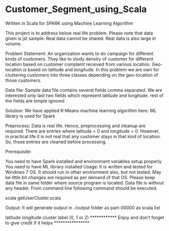 # Customer_Segment_using_Scala
Written in Scala for SPARK using Machine Learning Algorithm

This project is to address below real life problem. Please note that data given is jst sample. Real data cannot be shared. Real data is also large in volume.

Problem Statement: An organization wants to do campaign for different kinds of customers. They like to study density of customer for different location based on customer complaint received from various location. Geo-location is based on latitude and longitude. In this problem we are own for clustering customers into three classes depending on the geo-location of those customers.

Data file: Sample data file contains several fields comma separated. We are interested only last two fields which represent latitude and longitude. rest of the fields are simple ignored

Solution: We have applied K-Means machine learning algorithm here. ML library is used for Spark

Preprocess: Data is real life. Hence, preprocessing and cleanup are required. There are entries where latitude = 0 and longitude = 0. However, in practical life it is not real that any customer stays in that kind of location. So, those entries are cleaned before processing.

Prerequisite:

You need to have Spark installed and environment variables setup properly
You need to have ML library installed
Usage: It is written and tested for Windows 7 OS. It should run in other environment also, but not tested. May be little bit changes are required as per demand of that OS. Please keep data file in same folder where source program is located. Data file is without any header. From command line following command should be executed.

scala getUserCluster.scala

Output: It will generate output in ./output folder as part-00000 as scala list

latitude
longitude
cluster label (0, 1 or 2)
************ Enjoy and don't forget to give credit if it helps ****************
